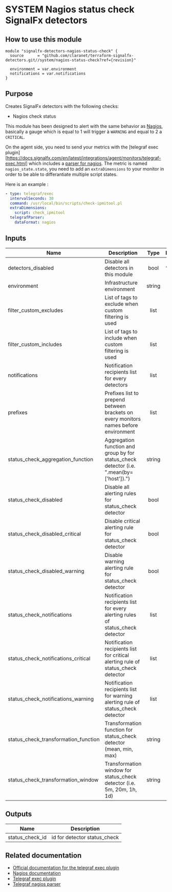 # SYSTEM Nagios status check SignalFx detectors

## How to use this module

```hcl
module "signalfx-detectors-nagios-status-check" {
  source      = "github.com/claranet/terraform-signalfx-detectors.git//system/nagios-status-check?ref={revision}"

  environment = var.environment
  notifications = var.notifications
}

```

## Purpose

Creates SignalFx detectors with the following checks:

- Nagios check status

This module has been designed to alert with the same behavior as [Nagios](https://nagios-plugins.org/doc/guidelines.html#AEN78), basically a gauge which is equal to 1 will trigger à `WARNING` and equal to 2 a `CRITICAL`. 

On the agent side, you need to send your metrics with the [telegraf exec plugin][https://docs.signalfx.com/en/latest/integrations/agent/monitors/telegraf-exec.html] which includes a [parser for nagios](https://github.com/influxdata/telegraf/blob/master/plugins/parsers/nagios/parser.go). The metric is named `nagios_state.state`, you need to add an `extraDimensions` to your monitor in order to be able to differantiate multiple script states.

Here is an example : 

```yaml
- type: telegraf/exec
  intervalSeconds: 30
  command: /usr/local/bin/scripts/check-ipmitool.pl
  extraDimensions:
    script: check_ipmitool
  telegrafParser:
    dataFormat: nagios
```

## Inputs

| Name | Description | Type | Default | Required |
|------|-------------|:----:|:-----:|:-----:|
| detectors\_disabled | Disable all detectors in this module | bool | `"false"` | no |
| environment | Infrastructure environment | string | n/a | yes |
| filter\_custom\_excludes | List of tags to exclude when custom filtering is used | list | `[]` | no |
| filter\_custom\_includes | List of tags to include when custom filtering is used | list | `[]` | no |
| notifications | Notification recipients list for every detectors | list | n/a | yes |
| prefixes | Prefixes list to prepend between brackets on every monitors names before environment | list | `[]` | no |
| status\_check\_aggregation\_function | Aggregation function and group by for status\_check detector \(i.e. ".mean\(by=\['host'\]\)."\) | string | `""` | no |
| status\_check\_disabled | Disable all alerting rules for status\_check detector | bool | `"null"` | no |
| status\_check\_disabled\_critical | Disable critical alerting rule for status\_check detector | bool | `"null"` | no |
| status\_check\_disabled\_warning | Disable warning alerting rule for status\_check detector | bool | `"null"` | no |
| status\_check\_notifications | Notification recipients list for every alerting rules of status\_check detector | list | `[]` | no |
| status\_check\_notifications\_critical | Notification recipients list for critical alerting rule of status\_check detector | list | `[]` | no |
| status\_check\_notifications\_warning | Notification recipients list for warning alerting rule of status\_check detector | list | `[]` | no |
| status\_check\_transformation\_function | Transformation function for status\_check detector \(mean, min, max\) | string | `"min"` | no |
| status\_check\_transformation\_window | Transformation window for status\_check detector \(i.e. 5m, 20m, 1h, 1d\) | string | `"15m"` | no |

## Outputs

| Name | Description |
|------|-------------|
| status\_check\_id | id for detector status\_check |

## Related documentation

- [Official documentation for the telegraf exec plugin](https://docs.signalfx.com/en/latest/integrations/agent/monitors/telegraf-exec.html)
- [Nagios documentation](https://nagios-plugins.org/doc/guidelines.html#AEN78)
- [Telegraf exec plugin](https://github.com/influxdata/telegraf/tree/master/plugins/inputs/exec)
- [Telegraf nagios parser](https://github.com/influxdata/telegraf/tree/master/plugins/parsers/nagios)
